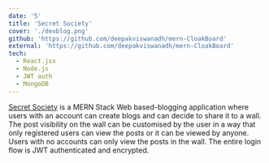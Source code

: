 ```yaml
---
date: '5'
title: 'Secret Society'
cover: './devblog.png'
github: 'https://github.com/deepakviswanadh/mern-CloakBoard'
external: 'https://github.com/deepakviswanadh/mern-CloakBoard'
tech:
  - React.jsx
  - Node.js
  - JWT auth
  - MongoDB
---
```


[Secret Society](https://github.com/deepakviswanadh/mern-CloakBoard) is a MERN Stack Web based-blogging application where users with an account can create blogs and can decide to share it to a wall. The post visibility on the wall can be customised by the user in a way that only registered users can view the posts or it can be viewed by anyone. Users with no accounts can only view the posts in the wall. The entire login flow is JWT authenticated and encrypted.
